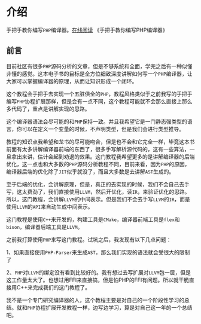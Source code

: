 # 介绍

手把手教你编写`PHP`编译器。[在线阅读](https://php-internal-research.github.io/yaphp/#/)
《手把手教你编写PHP编译器》

## 前言

目前社区有很多`PHP`源码分析的文章，但是不够系统和全面，学完之后有一种似懂非懂的感觉。这本电子书的目标是全方位细致深度讲解如何写一个`PHP`编译器，让大家可以掌握编译器的原理，从而让知识形成一个闭环。

这个教程会手把手去实现一个五脏俱全的`PHP`，教程风格类似于之前我写的手把手编写`PHP`协程扩展那样，但是会有一点不同，这个教程可能就不会那么直接上那么多代码了，重点是讲解实现的思路。

这个编译器语法会尽可能的和`PHP`保持一致。并且我希望它是一门静态强类型的语言，你可以在定义一个变量的时候，不声明类型，但是我们会进行类型推导。

教程的知识点我希望和龙书的尽可能吻合，但是也不会和它完全一样，毕竟这本书前面有太多讲解编译器前端的东西了，很多手写解析源代码的，这有一些算法，一旦拿出来讲，估计会起到劝退的效果。这门教程我希望更多的是讲解编译器的后端优化，这一点也和大多数的`PHP`源码分析教程不同，目前来看，因为`PHP`的原因，编译器后端的优化除了`JIT`似乎就没了，而且大多数是去讲解`AST`生成的。

至于后端的优化，会讲解原理，但是，真正的去实现的时候，我们不会自己去手写，这太费劲了，我们直接使用`LLVM`，然后开优化，读`IR`，来验证优化的思路。所以，这门教程，会讲解`LLVM`的中间表示。但是我们不会去手写`LLVM`的`IR`，而是使用`LLVM`的`API`来自动生成中间表示。

这门教程是使用`C++`来开发的，构建工具是`CMake`，编译器前端工具是`flex`和`bison`，编译器后端工具是`LLVM`。

之前我打算使用`PHP`来写这门教程。试坑之后，我发现有以下几点问题：

1、如果直接使用`PHP-Parser`来生成`AST`，那么我们实现的语法就会受很大的限制了

2、`PHP`对`LLVM`的绑定没有看到比较好的。我有想过去写扩展对`LLVM`包一层，但是这工作量太大了。也想过用FFI来直接搞，但是怕PHP的FFI有问题。所以就干脆直接用C++来完成我们的这门教程了。

我不是一个专门研究编译器的人，这个教程主要是对自己的一个阶段性学习的总结。就和`PHP`协程扩展开发教程一样，边写边学习，算是对自己这一年的一个总结吧。
